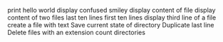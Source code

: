 print hello world
display confused smiley
display content of file
display content of two files
last ten lines
first ten lines
display third line of a file
create a file with text
Save current state of directory
Duplicate last line
Delete files with an extension
count directories
